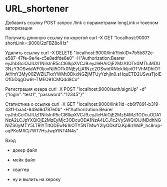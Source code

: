 # URL_shortener


Добавить ссылку
POST запрос /link с параметрами  longLink и токеном авторизации

Получить длинную ссылку по коротой
curl -X GET "localhost:9000?shortLink=:9000/2zFBZ8olHz"

Удалить ссылку
curl -X DELETE "localhost:9000/link?linkID=7b5b872e-e587-47fe-9e4e-c5e8edfde8e0" -H"Authorization:Bearer eyJhbGciOiJIUzI1NiIsInR5cCI6IkpXVCJ9.eyJleHAiOjE2MzA1OTk0MTIuMDU3NzY3OSwiaWF0IjoxNjI5OTk0NjEyLjA1Nzc2OSwidXNlcklkIjoiOTVhMDhiOTAtYmY3My00ZWZiLTkxYWMtODkxNGZjMTUyYzhjIn0.sHquETD2USwsTjoIEOfDiDqgOw9r-TMEO91CMQdd8Co"

Регистрация юзера
curl -X POST "localhost:9000/auth/signUp" -d"{\"login\":\"test1\", \"password\":\"12345\"}"

Статистика о ссылке
curl -X GET "localhost:9000/link?id=cb6f7891-b319-43f1-baa4-849d8d787e0b" -H"Authorization:Bearer eyJhbGciOiJIUzI1NiIsInR5cCI6IkpXVCJ9.eyJleHAiOjE2MzE4MzI1ODcuODA1NzA2LCJpYXQiOjE2MzEyMjc3ODcuODA1NzA4LCJ1c2VySWQiOiJiNDdhNGNlZS0yMTY5LTRlYTItODEwNi1kOTY5NTMwY2IyODkifQ.Kp8izWdP_hc8rxp-aqPKoMflCj7WT7HsJwpYlNT4N4s"

Вход


- докер файл
- мейк файл
- сваггер

- ну и вылить на хероку

